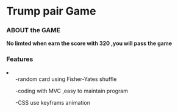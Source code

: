 <h1>Trump pair Game</h1>
<h3>ABOUT the GAME</h3>
<p><strong>No limted when earn the score with 320 ,you will pass the game</strong></p>

<h3>Features</h3>
<li>
  <ul> -random card using Fisher-Yates shuffle</ul>
  <ul> -coding with MVC ,easy to maintain program</ul>
  <ul> -CSS use keyframs animation</ul>
</li>